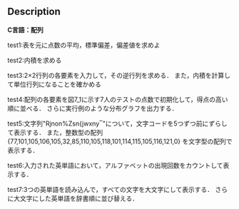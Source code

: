 ## Description
**C言語：配列**

test1:表を元に点数の平均，標準偏差，偏差値を求めよ

test2:内積を求める

test3:2×2行列の各要素を入力して，その逆行列を求める．
      また，内積を計算して単位行列になることを確かめる

test4:配列の各要素を図7_1に示す7人のテストの点数で初期化して，得点の高い順に並べる．
      さらに実行例のような分布グラフを出力する．

test5:文字列"Rjnon%Zsn{jwxny‾"について，文字コードを5つずつ前にずらして表示する．
      また，整数型の配列{77,101,105,106,105,32,85,110,105,118,101,114,115,105,116,121,0}
      を文字型の配列で表示する．

test6:入力された英単語において，アルファベットの出現回数をカウントして表示する．

test7:3つの英単語を読み込んで，すべての文字を大文字にして表示する．
	  さらに大文字にした英単語を辞書順に並び替える．
